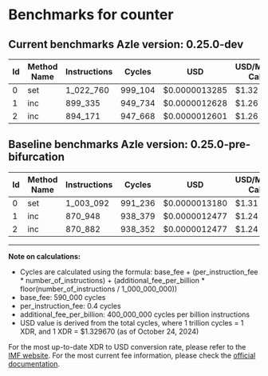 # Benchmarks for counter

## Current benchmarks Azle version: 0.25.0-dev

| Id  | Method Name | Instructions | Cycles  | USD           | USD/Million Calls | Change                           |
| --- | ----------- | ------------ | ------- | ------------- | ----------------- | -------------------------------- |
| 0   | set         | 1_022_760    | 999_104 | $0.0000013285 | $1.32             | <font color="red">+19_668</font> |
| 1   | inc         | 899_335      | 949_734 | $0.0000012628 | $1.26             | <font color="red">+28_387</font> |
| 2   | inc         | 894_171      | 947_668 | $0.0000012601 | $1.26             | <font color="red">+23_289</font> |

## Baseline benchmarks Azle version: 0.25.0-pre-bifurcation

| Id  | Method Name | Instructions | Cycles  | USD           | USD/Million Calls |
| --- | ----------- | ------------ | ------- | ------------- | ----------------- |
| 0   | set         | 1_003_092    | 991_236 | $0.0000013180 | $1.31             |
| 1   | inc         | 870_948      | 938_379 | $0.0000012477 | $1.24             |
| 2   | inc         | 870_882      | 938_352 | $0.0000012477 | $1.24             |

---

**Note on calculations:**

-   Cycles are calculated using the formula: base_fee + (per_instruction_fee \* number_of_instructions) + (additional_fee_per_billion \* floor(number_of_instructions / 1_000_000_000))
-   base_fee: 590_000 cycles
-   per_instruction_fee: 0.4 cycles
-   additional_fee_per_billion: 400_000_000 cycles per billion instructions
-   USD value is derived from the total cycles, where 1 trillion cycles = 1 XDR, and 1 XDR = $1.329670 (as of October 24, 2024)

For the most up-to-date XDR to USD conversion rate, please refer to the [IMF website](https://www.imf.org/external/np/fin/data/rms_sdrv.aspx).
For the most current fee information, please check the [official documentation](https://internetcomputer.org/docs/current/developer-docs/gas-cost#execution).
